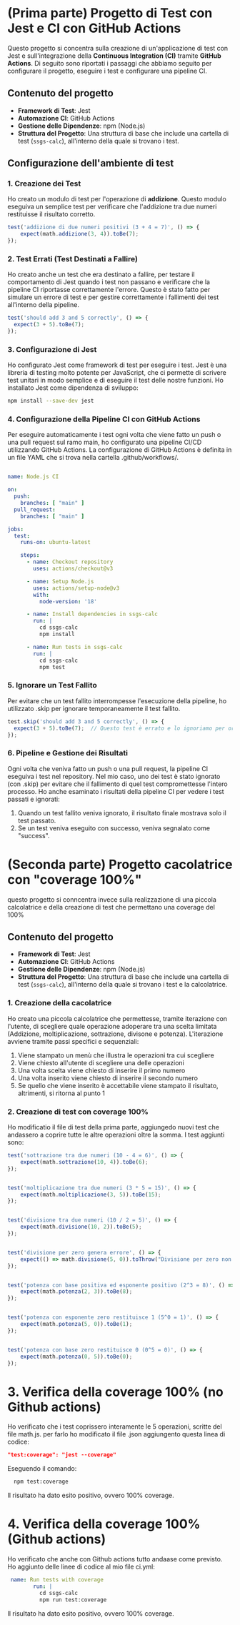 # (Prima parte) Progetto di Test con Jest e CI con GitHub Actions

Questo progetto si concentra sulla creazione di un'applicazione di test con Jest e sull'integrazione della **Continuous Integration (CI)** tramite **GitHub Actions**. Di seguito sono riportati i passaggi che abbiamo seguito per configurare il progetto, eseguire i test e configurare una pipeline CI.

## Contenuto del progetto

- **Framework di Test**: Jest
- **Automazione CI**: GitHub Actions
- **Gestione delle Dipendenze**: npm (Node.js)
- **Struttura del Progetto**: Una struttura di base che include una cartella di test (`ssgs-calc`), all'interno della quale si trovano i test.

## Configurazione dell'ambiente di test

### 1. Creazione dei Test

Ho creato un modulo di test per l'operazione di **addizione**. Questo modulo eseguiva un semplice test per verificare che l'addizione tra due numeri restituisse il risultato corretto.

```javascript
test('addizione di due numeri positivi (3 + 4 = 7)', () => {
    expect(math.addizione(3, 4)).toBe(7);
});
```

### 2. Test Errati (Test Destinati a Fallire)

Ho creato anche un test che era destinato a fallire, per testare il comportamento di Jest quando i test non passano e verificare che la pipeline CI riportasse correttamente l'errore. 
Questo è stato fatto per simulare un errore di test e per gestire correttamente i fallimenti dei test all'interno della pipeline.

```javascript
test('should add 3 and 5 correctly', () => {
  expect(3 + 5).toBe(7);
});
```
### 3. Configurazione di Jest

Ho configurato Jest come framework di test per eseguire i test. 
Jest è una libreria di testing molto potente per JavaScript, che ci permette di scrivere test unitari in modo semplice e di eseguire il test delle nostre funzioni.
Ho installato Jest come dipendenza di sviluppo:

```bash
npm install --save-dev jest
```
### 4. Configurazione della Pipeline CI con GitHub Actions
Per eseguire automaticamente i test ogni volta che viene fatto un push o una pull request sul ramo main, ho configurato una pipeline CI/CD utilizzando GitHub Actions. La configurazione di GitHub Actions è definita in un file YAML che si trova nella cartella .github/workflows/.

```yml

name: Node.js CI

on:
  push:
    branches: [ "main" ]
  pull_request:
    branches: [ "main" ]

jobs:
  test:
    runs-on: ubuntu-latest

    steps:
      - name: Checkout repository
        uses: actions/checkout@v3

      - name: Setup Node.js
        uses: actions/setup-node@v3
        with:
          node-version: '18'

      - name: Install dependencies in ssgs-calc
        run: |
          cd ssgs-calc
          npm install

      - name: Run tests in ssgs-calc
        run: |
          cd ssgs-calc
          npm test
```

### 5. Ignorare un Test Fallito

Per evitare che un test fallito interrompesse l'esecuzione della pipeline, ho utilizzato .skip per ignorare temporaneamente il test fallito.

```javascript
test.skip('should add 3 and 5 correctly', () => {
  expect(3 + 5).toBe(7);  // Questo test è errato e lo ignoriamo per ora
});
```

### 6. Pipeline e Gestione dei Risultati

Ogni volta che veniva fatto un push o una pull request, la pipeline CI eseguiva i test nel repository. 
Nel mio caso, uno dei test è stato ignorato (con .skip) per evitare che il fallimento di quel test compromettesse l'intero processo.
Ho anche esaminato i risultati della pipeline CI per vedere i test passati e ignorati:
 1. Quando un test fallito veniva ignorato, il risultato finale mostrava solo il test passato.
 2. Se un test veniva eseguito con successo, veniva segnalato come "success".

# (Seconda parte) Progetto cacolatrice con "coverage 100%"

questo progetto si conncentra invece sulla realizzazione di una piccola calcolatrice e della creazione di test che permettano una coverage del 100%

## Contenuto del progetto

- **Framework di Test**: Jest
- **Automazione CI**: GitHub Actions
- **Gestione delle Dipendenze**: npm (Node.js)
- **Struttura del Progetto**: Una struttura di base che include una cartella di test (`ssgs-calc`), all'interno della quale si trovano i test e la calcolatrice.

### 1. Creazione della cacolatrice

Ho creato una piccola calcolatrice che permettesse, tramite iterazione con l'utente, di scegliere quale operazione adoperare tra una scelta limitata (Addizione, moltiplicazione, sottrazione, divisone e potenza).
L'iterazione avviene tramite passi specifici e sequenziali:
 1. Viene stampato un menù che illustra le operazioni tra cui scegliere
 2. Viene chiesto all'utente di scegliere una delle operazioni
 3. Una volta scelta viene chiesto di inserire il primo numero
 4. Una volta inserito viene chiesto di inserire il secondo numero
 5. Se quello che viene inserito è accettabile viene stampato il risultato, altrimenti, si ritorna al punto 1

### 2. Creazione di test con coverage 100%

Ho modificatio il file di test della prima parte, aggiungedo nuovi test che andassero a coprire tutte le altre operazioni oltre la somma.
I test aggiunti sono:

```javascript
test('sottrazione tra due numeri (10 - 4 = 6)', () => {
    expect(math.sottrazione(10, 4)).toBe(6);
});


test('moltiplicazione tra due numeri (3 * 5 = 15)', () => {
    expect(math.moltiplicazione(3, 5)).toBe(15);
});


test('divisione tra due numeri (10 / 2 = 5)', () => {
    expect(math.divisione(10, 2)).toBe(5);
});


test('divisione per zero genera errore', () => {
    expect(() => math.divisione(5, 0)).toThrow("Divisione per zero non consentita.");
});


test('potenza con base positiva ed esponente positivo (2^3 = 8)', () => {
    expect(math.potenza(2, 3)).toBe(8);
});


test('potenza con esponente zero restituisce 1 (5^0 = 1)', () => {
    expect(math.potenza(5, 0)).toBe(1);
});


test('potenza con base zero restituisce 0 (0^5 = 0)', () => {
    expect(math.potenza(0, 5)).toBe(0);
});
```

# 3. Verifica della coverage 100% (no Github actions)

Ho verificato che i test coprissero interamente le 5 operazioni, scritte del file math.js.
per farlo ho modificato il file .json aggiungento questa linea di codice:

```json 
"test:coverage": "jest --coverage"
```
Eseguendo il comando:
```bash
  npm test:coverage
```
Il risultato ha dato esito positivo, ovvero 100% coverage.

# 4. Verifica della coverage 100% (Github actions)

Ho verificato che anche con Github actions tutto andaase come previsto.
Ho aggiunto delle linee di codice al mio file ci.yml:

```yml 
 name: Run tests with coverage
        run: |
          cd ssgs-calc
          npm run test:coverage
```
Il risultato ha dato esito positivo, ovvero 100% coverage.